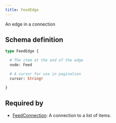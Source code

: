```yaml
---
title: FeedEdge
---
```


An edge in a connection

## Schema definition
```graphql
type FeedEdge {

  # The item at the end of the edge
  node: Feed 

  # A cursor for use in pagination
  cursor: String! 

}
```
## Required by
* [FeedConnection](graphql/schema/feedconnection.md): A connection to a list of items.
